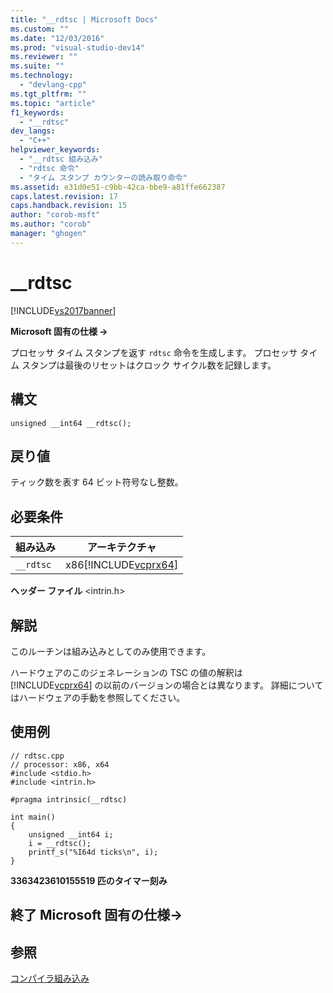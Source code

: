 ```yaml
---
title: "__rdtsc | Microsoft Docs"
ms.custom: ""
ms.date: "12/03/2016"
ms.prod: "visual-studio-dev14"
ms.reviewer: ""
ms.suite: ""
ms.technology: 
  - "devlang-cpp"
ms.tgt_pltfrm: ""
ms.topic: "article"
f1_keywords: 
  - "__rdtsc"
dev_langs: 
  - "C++"
helpviewer_keywords: 
  - "__rdtsc 組み込み"
  - "rdtsc 命令"
  - "タイム スタンプ カウンターの読み取り命令"
ms.assetid: e31d0e51-c9bb-42ca-bbe9-a81ffe662387
caps.latest.revision: 17
caps.handback.revision: 15
author: "corob-msft"
ms.author: "corob"
manager: "ghogen"
---
```

# __rdtsc
[!INCLUDE[vs2017banner](../assembler/inline/includes/vs2017banner.md)]

**Microsoft 固有の仕様 →**  
  
 プロセッサ タイム スタンプを返す `rdtsc` 命令を生成します。  プロセッサ タイム スタンプは最後のリセットはクロック サイクル数を記録します。  
  
## 構文  
  
```  
unsigned __int64 __rdtsc();  
```  
  
## 戻り値  
 ティック数を表す 64 ビット符号なし整数。  
  
## 必要条件  
  
|組み込み|アーキテクチャ|  
|----------|-------------|  
|`__rdtsc`|x86[!INCLUDE[vcprx64](../Token/vcprx64_md.md)]|  
  
 **ヘッダー ファイル** \<intrin.h\>  
  
## 解説  
 このルーチンは組み込みとしてのみ使用できます。  
  
 ハードウェアのこのジェネレーションの TSC の値の解釈は [!INCLUDE[vcprx64](../Token/vcprx64_md.md)] の以前のバージョンの場合とは異なります。  詳細についてはハードウェアの手動を参照してください。  
  
## 使用例  
  
```  
// rdtsc.cpp  
// processor: x86, x64  
#include <stdio.h>  
#include <intrin.h>  
  
#pragma intrinsic(__rdtsc)  
  
int main()  
{  
    unsigned __int64 i;  
    i = __rdtsc();  
    printf_s("%I64d ticks\n", i);  
}  
```  
  
  **3363423610155519 匹のタイマー刻み**   
## 終了 Microsoft 固有の仕様→  
  
## 参照  
 [コンパイラ組み込み](../intrinsics/compiler-intrinsics.md)